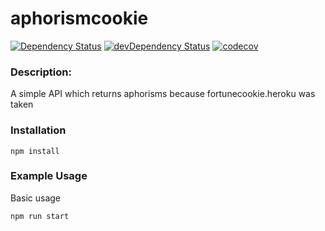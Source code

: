 aphorismcookie
=========

[![Dependency Status](https://img.shields.io/david/wh-iterabb-it/aphorismcookie.svg?style=flat)](https://david-dm.org/wh-iterabb-it/aphorismcookie#info=Dependencies)
[![devDependency Status](https://img.shields.io/david/dev/wh-iterabb-it/aphorismcookie.svg?style=flat)](https://david-dm.org/wh-iterabb-it/aphorismcookie#info=devDependencies)
[![codecov](https://codecov.io/gh/wh-iterabb-it/aphorismcookie/branch/master/graph/badge.svg)](https://codecov.io/gh/wh-iterabb-it/aphorismcookie)



### Description:

A simple API which returns aphorisms because fortunecookie.heroku was taken

### Installation

```
npm install
```
### Example Usage

Basic usage
```
npm run start
```
